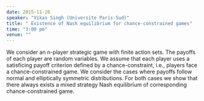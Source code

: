 ```yaml
---
date: 2015-11-26
speaker: "Vikas Singh (Universite Paris-Sud)"
title: " Existence of Nash equilibrium for chance-constrained games"
time: "3:00 pm"
venue: ""
---
```

We consider an n-player strategic game with finite action sets. The payoffs
of each player are random variables. We assume that each player uses a
satisficing payoff criterion defined by a chance-constraint, i.e., players
face a chance-constrained game. We consider the cases where payoffs follow
normal and elliptically symmetric distributions. For both cases we show
that there always exists a mixed strategy Nash equilibrium of corresponding
chance-constrained game.
